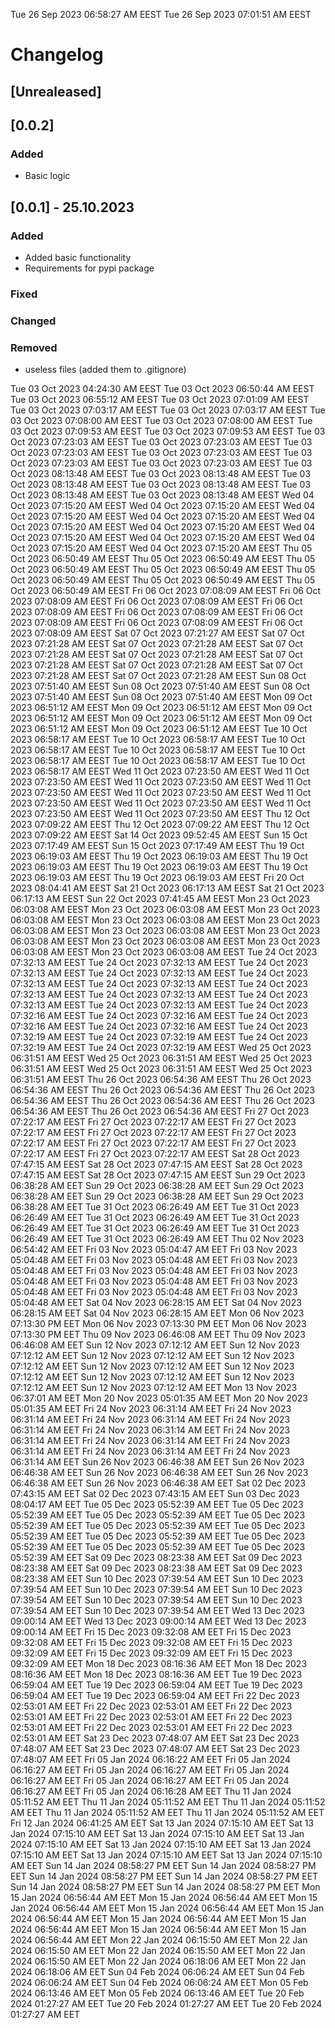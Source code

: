 Tue 26 Sep 2023 06:58:27 AM EEST
Tue 26 Sep 2023 07:01:51 AM EEST
# Changelog
## [Unrealeased]

## [0.0.2]

### Added 

- Basic logic

## [0.0.1] - 25.10.2023

### Added 

- Added basic functionality
- Requirements for pypi package

### Fixed

### Changed

### Removed

- useless files (added them to .gitignore)







Tue 03 Oct 2023 04:24:30 AM EEST
Tue 03 Oct 2023 06:50:44 AM EEST
Tue 03 Oct 2023 06:55:12 AM EEST
Tue 03 Oct 2023 07:01:09 AM EEST
Tue 03 Oct 2023 07:03:17 AM EEST
Tue 03 Oct 2023 07:03:17 AM EEST
Tue 03 Oct 2023 07:08:00 AM EEST
Tue 03 Oct 2023 07:08:00 AM EEST
Tue 03 Oct 2023 07:09:53 AM EEST
Tue 03 Oct 2023 07:09:53 AM EEST
Tue 03 Oct 2023 07:23:03 AM EEST
Tue 03 Oct 2023 07:23:03 AM EEST
Tue 03 Oct 2023 07:23:03 AM EEST
Tue 03 Oct 2023 07:23:03 AM EEST
Tue 03 Oct 2023 07:23:03 AM EEST
Tue 03 Oct 2023 07:23:03 AM EEST
Tue 03 Oct 2023 08:13:48 AM EEST
Tue 03 Oct 2023 08:13:48 AM EEST
Tue 03 Oct 2023 08:13:48 AM EEST
Tue 03 Oct 2023 08:13:48 AM EEST
Tue 03 Oct 2023 08:13:48 AM EEST
Tue 03 Oct 2023 08:13:48 AM EEST
Wed 04 Oct 2023 07:15:20 AM EEST
Wed 04 Oct 2023 07:15:20 AM EEST
Wed 04 Oct 2023 07:15:20 AM EEST
Wed 04 Oct 2023 07:15:20 AM EEST
Wed 04 Oct 2023 07:15:20 AM EEST
Wed 04 Oct 2023 07:15:20 AM EEST
Wed 04 Oct 2023 07:15:20 AM EEST
Wed 04 Oct 2023 07:15:20 AM EEST
Wed 04 Oct 2023 07:15:20 AM EEST
Wed 04 Oct 2023 07:15:20 AM EEST
Thu 05 Oct 2023 06:50:49 AM EEST
Thu 05 Oct 2023 06:50:49 AM EEST
Thu 05 Oct 2023 06:50:49 AM EEST
Thu 05 Oct 2023 06:50:49 AM EEST
Thu 05 Oct 2023 06:50:49 AM EEST
Thu 05 Oct 2023 06:50:49 AM EEST
Thu 05 Oct 2023 06:50:49 AM EEST
Fri 06 Oct 2023 07:08:09 AM EEST
Fri 06 Oct 2023 07:08:09 AM EEST
Fri 06 Oct 2023 07:08:09 AM EEST
Fri 06 Oct 2023 07:08:09 AM EEST
Fri 06 Oct 2023 07:08:09 AM EEST
Fri 06 Oct 2023 07:08:09 AM EEST
Fri 06 Oct 2023 07:08:09 AM EEST
Fri 06 Oct 2023 07:08:09 AM EEST
Sat 07 Oct 2023 07:21:27 AM EEST
Sat 07 Oct 2023 07:21:28 AM EEST
Sat 07 Oct 2023 07:21:28 AM EEST
Sat 07 Oct 2023 07:21:28 AM EEST
Sat 07 Oct 2023 07:21:28 AM EEST
Sat 07 Oct 2023 07:21:28 AM EEST
Sat 07 Oct 2023 07:21:28 AM EEST
Sat 07 Oct 2023 07:21:28 AM EEST
Sat 07 Oct 2023 07:21:28 AM EEST
Sun 08 Oct 2023 07:51:40 AM EEST
Sun 08 Oct 2023 07:51:40 AM EEST
Sun 08 Oct 2023 07:51:40 AM EEST
Sun 08 Oct 2023 07:51:40 AM EEST
Mon 09 Oct 2023 06:51:12 AM EEST
Mon 09 Oct 2023 06:51:12 AM EEST
Mon 09 Oct 2023 06:51:12 AM EEST
Mon 09 Oct 2023 06:51:12 AM EEST
Mon 09 Oct 2023 06:51:12 AM EEST
Mon 09 Oct 2023 06:51:12 AM EEST
Tue 10 Oct 2023 06:58:17 AM EEST
Tue 10 Oct 2023 06:58:17 AM EEST
Tue 10 Oct 2023 06:58:17 AM EEST
Tue 10 Oct 2023 06:58:17 AM EEST
Tue 10 Oct 2023 06:58:17 AM EEST
Tue 10 Oct 2023 06:58:17 AM EEST
Tue 10 Oct 2023 06:58:17 AM EEST
Wed 11 Oct 2023 07:23:50 AM EEST
Wed 11 Oct 2023 07:23:50 AM EEST
Wed 11 Oct 2023 07:23:50 AM EEST
Wed 11 Oct 2023 07:23:50 AM EEST
Wed 11 Oct 2023 07:23:50 AM EEST
Wed 11 Oct 2023 07:23:50 AM EEST
Wed 11 Oct 2023 07:23:50 AM EEST
Wed 11 Oct 2023 07:23:50 AM EEST
Wed 11 Oct 2023 07:23:50 AM EEST
Thu 12 Oct 2023 07:09:22 AM EEST
Thu 12 Oct 2023 07:09:22 AM EEST
Thu 12 Oct 2023 07:09:22 AM EEST
Sat 14 Oct 2023 09:52:45 AM EEST
Sun 15 Oct 2023 07:17:49 AM EEST
Sun 15 Oct 2023 07:17:49 AM EEST
Thu 19 Oct 2023 06:19:03 AM EEST
Thu 19 Oct 2023 06:19:03 AM EEST
Thu 19 Oct 2023 06:19:03 AM EEST
Thu 19 Oct 2023 06:19:03 AM EEST
Thu 19 Oct 2023 06:19:03 AM EEST
Thu 19 Oct 2023 06:19:03 AM EEST
Fri 20 Oct 2023 08:04:41 AM EEST
Sat 21 Oct 2023 06:17:13 AM EEST
Sat 21 Oct 2023 06:17:13 AM EEST
Sun 22 Oct 2023 07:41:45 AM EEST
Mon 23 Oct 2023 06:03:08 AM EEST
Mon 23 Oct 2023 06:03:08 AM EEST
Mon 23 Oct 2023 06:03:08 AM EEST
Mon 23 Oct 2023 06:03:08 AM EEST
Mon 23 Oct 2023 06:03:08 AM EEST
Mon 23 Oct 2023 06:03:08 AM EEST
Mon 23 Oct 2023 06:03:08 AM EEST
Mon 23 Oct 2023 06:03:08 AM EEST
Mon 23 Oct 2023 06:03:08 AM EEST
Mon 23 Oct 2023 06:03:08 AM EEST
Tue 24 Oct 2023 07:32:13 AM EEST
Tue 24 Oct 2023 07:32:13 AM EEST
Tue 24 Oct 2023 07:32:13 AM EEST
Tue 24 Oct 2023 07:32:13 AM EEST
Tue 24 Oct 2023 07:32:13 AM EEST
Tue 24 Oct 2023 07:32:13 AM EEST
Tue 24 Oct 2023 07:32:13 AM EEST
Tue 24 Oct 2023 07:32:13 AM EEST
Tue 24 Oct 2023 07:32:13 AM EEST
Tue 24 Oct 2023 07:32:13 AM EEST
Tue 24 Oct 2023 07:32:16 AM EEST
Tue 24 Oct 2023 07:32:16 AM EEST
Tue 24 Oct 2023 07:32:16 AM EEST
Tue 24 Oct 2023 07:32:16 AM EEST
Tue 24 Oct 2023 07:32:19 AM EEST
Tue 24 Oct 2023 07:32:19 AM EEST
Tue 24 Oct 2023 07:32:19 AM EEST
Tue 24 Oct 2023 07:32:19 AM EEST
Wed 25 Oct 2023 06:31:51 AM EEST
Wed 25 Oct 2023 06:31:51 AM EEST
Wed 25 Oct 2023 06:31:51 AM EEST
Wed 25 Oct 2023 06:31:51 AM EEST
Wed 25 Oct 2023 06:31:51 AM EEST
Thu 26 Oct 2023 06:54:36 AM EEST
Thu 26 Oct 2023 06:54:36 AM EEST
Thu 26 Oct 2023 06:54:36 AM EEST
Thu 26 Oct 2023 06:54:36 AM EEST
Thu 26 Oct 2023 06:54:36 AM EEST
Thu 26 Oct 2023 06:54:36 AM EEST
Thu 26 Oct 2023 06:54:36 AM EEST
Fri 27 Oct 2023 07:22:17 AM EEST
Fri 27 Oct 2023 07:22:17 AM EEST
Fri 27 Oct 2023 07:22:17 AM EEST
Fri 27 Oct 2023 07:22:17 AM EEST
Fri 27 Oct 2023 07:22:17 AM EEST
Fri 27 Oct 2023 07:22:17 AM EEST
Fri 27 Oct 2023 07:22:17 AM EEST
Fri 27 Oct 2023 07:22:17 AM EEST
Sat 28 Oct 2023 07:47:15 AM EEST
Sat 28 Oct 2023 07:47:15 AM EEST
Sat 28 Oct 2023 07:47:15 AM EEST
Sat 28 Oct 2023 07:47:15 AM EEST
Sun 29 Oct 2023 06:38:28 AM EET
Sun 29 Oct 2023 06:38:28 AM EET
Sun 29 Oct 2023 06:38:28 AM EET
Sun 29 Oct 2023 06:38:28 AM EET
Sun 29 Oct 2023 06:38:28 AM EET
Tue 31 Oct 2023 06:26:49 AM EET
Tue 31 Oct 2023 06:26:49 AM EET
Tue 31 Oct 2023 06:26:49 AM EET
Tue 31 Oct 2023 06:26:49 AM EET
Tue 31 Oct 2023 06:26:49 AM EET
Tue 31 Oct 2023 06:26:49 AM EET
Tue 31 Oct 2023 06:26:49 AM EET
Thu 02 Nov 2023 06:54:42 AM EET
Fri 03 Nov 2023 05:04:47 AM EET
Fri 03 Nov 2023 05:04:48 AM EET
Fri 03 Nov 2023 05:04:48 AM EET
Fri 03 Nov 2023 05:04:48 AM EET
Fri 03 Nov 2023 05:04:48 AM EET
Fri 03 Nov 2023 05:04:48 AM EET
Fri 03 Nov 2023 05:04:48 AM EET
Fri 03 Nov 2023 05:04:48 AM EET
Fri 03 Nov 2023 05:04:48 AM EET
Fri 03 Nov 2023 05:04:48 AM EET
Sat 04 Nov 2023 06:28:15 AM EET
Sat 04 Nov 2023 06:28:15 AM EET
Sat 04 Nov 2023 06:28:15 AM EET
Mon 06 Nov 2023 07:13:30 PM EET
Mon 06 Nov 2023 07:13:30 PM EET
Mon 06 Nov 2023 07:13:30 PM EET
Thu 09 Nov 2023 06:46:08 AM EET
Thu 09 Nov 2023 06:46:08 AM EET
Sun 12 Nov 2023 07:12:12 AM EET
Sun 12 Nov 2023 07:12:12 AM EET
Sun 12 Nov 2023 07:12:12 AM EET
Sun 12 Nov 2023 07:12:12 AM EET
Sun 12 Nov 2023 07:12:12 AM EET
Sun 12 Nov 2023 07:12:12 AM EET
Sun 12 Nov 2023 07:12:12 AM EET
Sun 12 Nov 2023 07:12:12 AM EET
Sun 12 Nov 2023 07:12:12 AM EET
Mon 13 Nov 2023 06:37:01 AM EET
Mon 20 Nov 2023 05:01:35 AM EET
Mon 20 Nov 2023 05:01:35 AM EET
Fri 24 Nov 2023 06:31:14 AM EET
Fri 24 Nov 2023 06:31:14 AM EET
Fri 24 Nov 2023 06:31:14 AM EET
Fri 24 Nov 2023 06:31:14 AM EET
Fri 24 Nov 2023 06:31:14 AM EET
Fri 24 Nov 2023 06:31:14 AM EET
Fri 24 Nov 2023 06:31:14 AM EET
Fri 24 Nov 2023 06:31:14 AM EET
Fri 24 Nov 2023 06:31:14 AM EET
Fri 24 Nov 2023 06:31:14 AM EET
Sun 26 Nov 2023 06:46:38 AM EET
Sun 26 Nov 2023 06:46:38 AM EET
Sun 26 Nov 2023 06:46:38 AM EET
Sun 26 Nov 2023 06:46:38 AM EET
Sun 26 Nov 2023 06:46:38 AM EET
Sat 02 Dec 2023 07:43:15 AM EET
Sat 02 Dec 2023 07:43:15 AM EET
Sun 03 Dec 2023 08:04:17 AM EET
Tue 05 Dec 2023 05:52:39 AM EET
Tue 05 Dec 2023 05:52:39 AM EET
Tue 05 Dec 2023 05:52:39 AM EET
Tue 05 Dec 2023 05:52:39 AM EET
Tue 05 Dec 2023 05:52:39 AM EET
Tue 05 Dec 2023 05:52:39 AM EET
Tue 05 Dec 2023 05:52:39 AM EET
Tue 05 Dec 2023 05:52:39 AM EET
Tue 05 Dec 2023 05:52:39 AM EET
Tue 05 Dec 2023 05:52:39 AM EET
Sat 09 Dec 2023 08:23:38 AM EET
Sat 09 Dec 2023 08:23:38 AM EET
Sat 09 Dec 2023 08:23:38 AM EET
Sat 09 Dec 2023 08:23:38 AM EET
Sun 10 Dec 2023 07:39:54 AM EET
Sun 10 Dec 2023 07:39:54 AM EET
Sun 10 Dec 2023 07:39:54 AM EET
Sun 10 Dec 2023 07:39:54 AM EET
Sun 10 Dec 2023 07:39:54 AM EET
Sun 10 Dec 2023 07:39:54 AM EET
Sun 10 Dec 2023 07:39:54 AM EET
Wed 13 Dec 2023 09:00:14 AM EET
Wed 13 Dec 2023 09:00:14 AM EET
Wed 13 Dec 2023 09:00:14 AM EET
Fri 15 Dec 2023 09:32:08 AM EET
Fri 15 Dec 2023 09:32:08 AM EET
Fri 15 Dec 2023 09:32:08 AM EET
Fri 15 Dec 2023 09:32:09 AM EET
Fri 15 Dec 2023 09:32:09 AM EET
Fri 15 Dec 2023 09:32:09 AM EET
Mon 18 Dec 2023 08:16:36 AM EET
Mon 18 Dec 2023 08:16:36 AM EET
Mon 18 Dec 2023 08:16:36 AM EET
Tue 19 Dec 2023 06:59:04 AM EET
Tue 19 Dec 2023 06:59:04 AM EET
Tue 19 Dec 2023 06:59:04 AM EET
Tue 19 Dec 2023 06:59:04 AM EET
Fri 22 Dec 2023 02:53:01 AM EET
Fri 22 Dec 2023 02:53:01 AM EET
Fri 22 Dec 2023 02:53:01 AM EET
Fri 22 Dec 2023 02:53:01 AM EET
Fri 22 Dec 2023 02:53:01 AM EET
Fri 22 Dec 2023 02:53:01 AM EET
Fri 22 Dec 2023 02:53:01 AM EET
Sat 23 Dec 2023 07:48:07 AM EET
Sat 23 Dec 2023 07:48:07 AM EET
Sat 23 Dec 2023 07:48:07 AM EET
Sat 23 Dec 2023 07:48:07 AM EET
Fri 05 Jan 2024 06:16:22 AM EET
Fri 05 Jan 2024 06:16:27 AM EET
Fri 05 Jan 2024 06:16:27 AM EET
Fri 05 Jan 2024 06:16:27 AM EET
Fri 05 Jan 2024 06:16:27 AM EET
Fri 05 Jan 2024 06:16:27 AM EET
Fri 05 Jan 2024 06:16:28 AM EET
Thu 11 Jan 2024 05:11:52 AM EET
Thu 11 Jan 2024 05:11:52 AM EET
Thu 11 Jan 2024 05:11:52 AM EET
Thu 11 Jan 2024 05:11:52 AM EET
Thu 11 Jan 2024 05:11:52 AM EET
Fri 12 Jan 2024 06:41:25 AM EET
Sat 13 Jan 2024 07:15:10 AM EET
Sat 13 Jan 2024 07:15:10 AM EET
Sat 13 Jan 2024 07:15:10 AM EET
Sat 13 Jan 2024 07:15:10 AM EET
Sat 13 Jan 2024 07:15:10 AM EET
Sat 13 Jan 2024 07:15:10 AM EET
Sat 13 Jan 2024 07:15:10 AM EET
Sat 13 Jan 2024 07:15:10 AM EET
Sun 14 Jan 2024 08:58:27 PM EET
Sun 14 Jan 2024 08:58:27 PM EET
Sun 14 Jan 2024 08:58:27 PM EET
Sun 14 Jan 2024 08:58:27 PM EET
Sun 14 Jan 2024 08:58:27 PM EET
Sun 14 Jan 2024 08:58:27 PM EET
Mon 15 Jan 2024 06:56:44 AM EET
Mon 15 Jan 2024 06:56:44 AM EET
Mon 15 Jan 2024 06:56:44 AM EET
Mon 15 Jan 2024 06:56:44 AM EET
Mon 15 Jan 2024 06:56:44 AM EET
Mon 15 Jan 2024 06:56:44 AM EET
Mon 15 Jan 2024 06:56:44 AM EET
Mon 15 Jan 2024 06:56:44 AM EET
Mon 15 Jan 2024 06:56:44 AM EET
Mon 22 Jan 2024 06:15:50 AM EET
Mon 22 Jan 2024 06:15:50 AM EET
Mon 22 Jan 2024 06:15:50 AM EET
Mon 22 Jan 2024 06:15:50 AM EET
Mon 22 Jan 2024 06:18:06 AM EET
Mon 22 Jan 2024 06:18:06 AM EET
Sun 04 Feb 2024 06:06:24 AM EET
Sun 04 Feb 2024 06:06:24 AM EET
Sun 04 Feb 2024 06:06:24 AM EET
Mon 05 Feb 2024 06:13:46 AM EET
Mon 05 Feb 2024 06:13:46 AM EET
Tue 20 Feb 2024 01:27:27 AM EET
Tue 20 Feb 2024 01:27:27 AM EET
Tue 20 Feb 2024 01:27:27 AM EET
